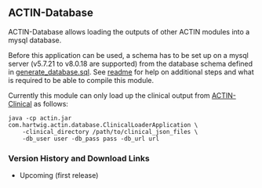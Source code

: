 ## ACTIN-Database

ACTIN-Database allows loading the outputs of other ACTIN modules into a mysql database. 

Before this application can be used, a schema has to be set up on a mysql server (v5.7.21 to v8.0.18 are supported) from the database
schema defined in [generate_database.sql](src/main/resources/generate_database.sql). See [readme](src/main/resources/readme) for help on 
additional steps and what is required to be able to compile this module.

Currently this module can only load up the clinical output from [ACTIN-Clinical](../clinical/README.md) as follows:

```
java -cp actin.jar com.hartwig.actin.database.ClinicalLoaderApplication \
    -clinical_directory /path/to/clinical_json_files \
    -db_user user -db_pass pass -db_url url
```

### Version History and Download Links
 - Upcoming (first release) 
 